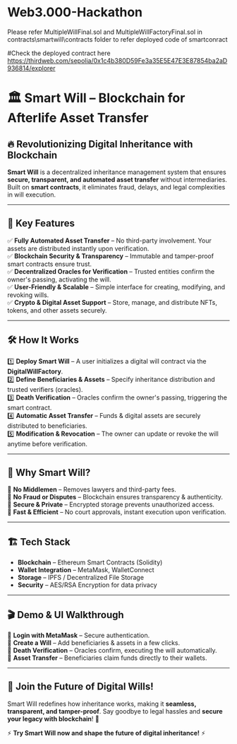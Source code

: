# Web3.000-Hackathon

Please refer MultipleWillFinal.sol and MultipleWillFactoryFinal.sol in
contracts\smartwill\contracts folder to refer deployed code of smartconract

#Check the deployed contract here
https://thirdweb.com/sepolia/0x1c4b380D59Fe3a35E5E47E3E87854ba2aD936814/explorer


# 🏛️ Smart Will – Blockchain for Afterlife Asset Transfer

## 🔥 Revolutionizing Digital Inheritance with Blockchain

**Smart Will** is a decentralized inheritance management system that ensures **secure, transparent, and automated asset transfer** without intermediaries. Built on **smart contracts**, it eliminates fraud, delays, and legal complexities in will execution.

---

## 🚀 Key Features

✅ **Fully Automated Asset Transfer** – No third-party involvement. Your assets are distributed instantly upon verification.  
✅ **Blockchain Security & Transparency** – Immutable and tamper-proof smart contracts ensure trust.  
✅ **Decentralized Oracles for Verification** – Trusted entities confirm the owner's passing, activating the will.  
✅ **User-Friendly & Scalable** – Simple interface for creating, modifying, and revoking wills.  
✅ **Crypto & Digital Asset Support** – Store, manage, and distribute NFTs, tokens, and other assets securely.  

---

## 🛠️ How It Works

1️⃣ **Deploy Smart Will** – A user initializes a digital will contract via the **DigitalWillFactory**.  
2️⃣ **Define Beneficiaries & Assets** – Specify inheritance distribution and trusted verifiers (oracles).  
3️⃣ **Death Verification** – Oracles confirm the owner's passing, triggering the smart contract.  
4️⃣ **Automatic Asset Transfer** – Funds & digital assets are securely distributed to beneficiaries.  
5️⃣ **Modification & Revocation** – The owner can update or revoke the will anytime before verification.  

---

## 🎯 Why Smart Will?

🔹 **No Middlemen** – Removes lawyers and third-party fees.  
🔹 **No Fraud or Disputes** – Blockchain ensures transparency & authenticity.  
🔹 **Secure & Private** – Encrypted storage prevents unauthorized access.  
🔹 **Fast & Efficient** – No court approvals, instant execution upon verification.  

---

## 🏗️ Tech Stack

- **Blockchain** – Ethereum Smart Contracts (Solidity)  
- **Wallet Integration** – MetaMask, WalletConnect  
- **Storage** – IPFS / Decentralized File Storage  
- **Security** – AES/RSA Encryption for data privacy  

---

## 🎬 Demo & UI Walkthrough
📌 **Login with MetaMask** – Secure authentication.  
📌 **Create a Will** – Add beneficiaries & assets in a few clicks.  
📌 **Death Verification** – Oracles confirm, executing the will automatically.  
📌 **Asset Transfer** – Beneficiaries claim funds directly to their wallets.  

---

## 🌟 Join the Future of Digital Wills!

Smart Will redefines how inheritance works, making it **seamless, transparent, and tamper-proof**. Say goodbye to legal hassles and **secure your legacy with blockchain**! 🚀  

⚡ **Try Smart Will now and shape the future of digital inheritance!** ⚡
